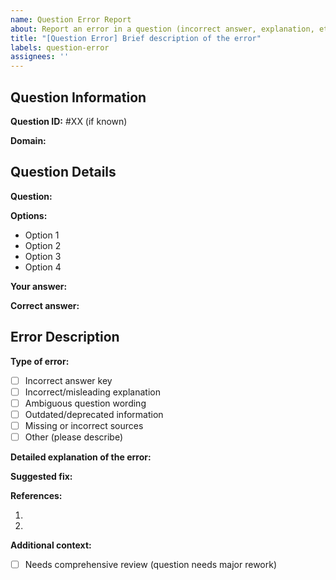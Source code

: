 ```yaml
---
name: Question Error Report
about: Report an error in a question (incorrect answer, explanation, etc.)
title: "[Question Error] Brief description of the error"
labels: question-error
assignees: ''
---
```


## Question Information

<!-- If you know the Question ID, include it here. If not, just include the complete question text -->
**Question ID:** #XX (if known)

**Domain:** <!-- e.g., Kubernetes_Security_Fundamentals -->

## Question Details

**Question:**
<!-- Copy the full question text here -->

**Options:**
<!-- List all available options -->
- Option 1
- Option 2
- Option 3
- Option 4

**Your answer:** <!-- Which option was marked as correct in the exam -->

**Correct answer:** <!-- Which option should actually be correct -->

## Error Description

**Type of error:**
<!-- Choose one or more -->
- [ ] Incorrect answer key
- [ ] Incorrect/misleading explanation
- [ ] Ambiguous question wording
- [ ] Outdated/deprecated information
- [ ] Missing or incorrect sources
- [ ] Other (please describe)

**Detailed explanation of the error:**
<!-- Explain why the current answer/explanation is wrong and provide evidence if possible -->

**Suggested fix:**
<!-- How should the question be corrected? -->

**References:**
<!-- If possible, provide references that support your correction (official documentation, blog posts, etc.) -->
1. 
2. 

**Additional context:**
<!-- Add any other context about the issue here -->

<!-- If the question needs a comprehensive review, check the box below -->
- [ ] Needs comprehensive review (question needs major rework)

